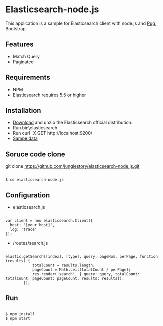 # Elasticsearch-node.js
This application is a sample for Elasticsearch client with node.js and [Pug](https://pugjs.org/api/getting-started.html), Bootstrap.

## Features
* Match Query
* Paginated

## Requirements
* NPM
* Elasticsearch requires 5.5 or higher

## Installation
* [Download](https://www.elastic.co/downloads/elasticsearch) and unzip the Elasticsearch official distribution.
* Run bin\elasticsearch
* Run curl -X GET http://localhost:9200/
* [Sampe data](https://github.com/junglestory/elasticsearch-sample-books.git)

## Soruce code clone
git clone https://github.com/junglestory/elasticsearch-node.js.git
<pre><code>
$ cd elasticsearch-node.js
</code></pre>

## Configuration
* elasticsearch.js
<pre><code>
var client = new elasticsearch.Client({
  host: '[your host]',
  log: 'trace'
});
</code></pre>
* /routes/search.js
<pre><code>
elastic.getSearch([index], [type], query, pageNum, perPage, function (results) {
		 	totalCount = results.length;
			pageCount = Math.ceil(totalCount / perPage);	        
	        res.render('search', { query: query, totalCount: totalCount, pageCount: pageCount, results: results});
	    });
</code></pre>

## Run
<pre><code>
$ npm install
$ npm start
</pre></code>
